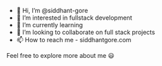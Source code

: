- 👋 Hi, I’m @siddhant-gore
- 👀 I’m interested in fullstack development
- 🌱 I’m currently learning 
- 💞️ I’m looking to collaborate on full stack projects
- 📫 How to reach me - siddhantgore.com

Feel free to explore more about me 😃
